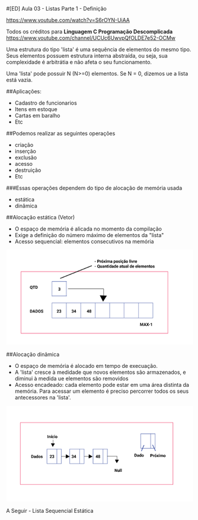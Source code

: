 #[ED] Aula 03 - Listas Parte 1 - Definição

https://www.youtube.com/watch?v=S6rOYN-UiAA

Todos os créditos para **Linguagem C Programação Descomplicada**
https://www.youtube.com/channel/UCUc6UwvpQfOLDE7e52-OCMw

Uma estrutura do tipo 'lista' é uma sequẽncia de elementos do mesmo tipo. Seus elementos possuem estrutura interna abstraída, ou seja, sua complexidade é arbitrátia e não afeta o seu funcionamento.

       
Uma 'lista' pode possuir N (N>=0) elementos.
Se N = 0, dizemos ue a lista está vazia.

##Aplicações:
- Cadastro de funcionarios
- Itens em estoque
- Cartas em baralho
- Etc

##Podemos realizar as seguintes operações
- criação
- inserção
- exclusão
- acesso
- destruição
- Etc

###Essas operações dependem do tipo de alocação de memória usada
- estática
- dinâmica

##Alocação estática (Vetor)
- O espaço de memória é alicada no momento da compilação
- Exige a definição do número máximo de elementos da "lista"
- Acesso sequencial: elementos consecutivos na memória

![listas](../images/listas-001.png)

##Alocação dinãmica
- O espaço de memória é alocado em tempo de execuação.
- A 'lista' cresce à medidade que novos elementos são armazenados, e diminui à medida ue elementos são removidos
- Acesso encadeado: cada elemento pode estar em uma área distinta da memória. Para acessar um elemento é preciso percorrer todos os seus antecessores na 'lista'.

![listas](../images/listas-002.png)

A Seguir - Lista Sequencial Estática